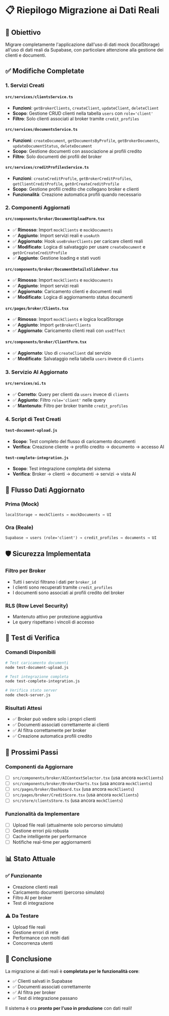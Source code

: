 # 📋 Riepilogo Migrazione ai Dati Reali

## 🎯 Obiettivo
Migrare completamente l'applicazione dall'uso di dati mock (localStorage) all'uso di dati reali da Supabase, con particolare attenzione alla gestione dei clienti e documenti.

## ✅ Modifiche Completate

### 1. **Servizi Creati**

#### `src/services/clientsService.ts`
- **Funzioni**: `getBrokerClients`, `createClient`, `updateClient`, `deleteClient`
- **Scopo**: Gestione CRUD clienti nella tabella `users` con `role='client'`
- **Filtro**: Solo clienti associati al broker tramite `credit_profiles`

#### `src/services/documentsService.ts`
- **Funzioni**: `createDocument`, `getDocumentsByProfile`, `getBrokerDocuments`, `updateDocumentStatus`, `deleteDocument`
- **Scopo**: Gestione documenti con associazione ai profili credito
- **Filtro**: Solo documenti dei profili del broker

#### `src/services/creditProfilesService.ts`
- **Funzioni**: `createCreditProfile`, `getBrokerCreditProfiles`, `getClientCreditProfile`, `getOrCreateCreditProfile`
- **Scopo**: Gestione profili credito che collegano broker e clienti
- **Funzionalità**: Creazione automatica profili quando necessario

### 2. **Componenti Aggiornati**

#### `src/components/broker/DocumentUploadForm.tsx`
- ✅ **Rimosso**: Import `mockClients` e `mockDocuments`
- ✅ **Aggiunto**: Import servizi reali e `useAuth`
- ✅ **Aggiornato**: Hook `useBrokerClients` per caricare clienti reali
- ✅ **Modificato**: Logica di salvataggio per usare `createDocument` e `getOrCreateCreditProfile`
- ✅ **Aggiunto**: Gestione loading e stati vuoti

#### `src/components/broker/DocumentDetailsSlideOver.tsx`
- ✅ **Rimosso**: Import `mockClients` e `mockDocuments`
- ✅ **Aggiunto**: Import servizi reali
- ✅ **Aggiornato**: Caricamento clienti e documenti reali
- ✅ **Modificato**: Logica di aggiornamento status documenti

#### `src/pages/broker/Clients.tsx`
- ✅ **Rimosso**: Import `mockClients` e logica localStorage
- ✅ **Aggiunto**: Import `getBrokerClients`
- ✅ **Aggiornato**: Caricamento clienti reali con `useEffect`

#### `src/components/broker/ClientForm.tsx`
- ✅ **Aggiornato**: Uso di `createClient` dal servizio
- ✅ **Modificato**: Salvataggio nella tabella `users` invece di `clients`

### 3. **Servizio AI Aggiornato**

#### `src/services/ai.ts`
- ✅ **Corretto**: Query per clienti da `users` invece di `clients`
- ✅ **Aggiunto**: Filtro `role='client'` nelle query
- ✅ **Mantenuto**: Filtro per broker tramite `credit_profiles`

### 4. **Script di Test Creati**

#### `test-document-upload.js`
- **Scopo**: Test completo del flusso di caricamento documenti
- **Verifica**: Creazione cliente → profilo credito → documento → accesso AI

#### `test-complete-integration.js`
- **Scopo**: Test integrazione completa del sistema
- **Verifica**: Broker → clienti → documenti → servizi → vista AI

## 🔄 Flusso Dati Aggiornato

### **Prima (Mock)**
```
localStorage → mockClients → mockDocuments → UI
```

### **Ora (Reale)**
```
Supabase → users (role='client') → credit_profiles → documents → UI
```

## 🛡️ Sicurezza Implementata

### **Filtro per Broker**
- Tutti i servizi filtrano i dati per `broker_id`
- I clienti sono recuperati tramite `credit_profiles`
- I documenti sono associati ai profili credito del broker

### **RLS (Row Level Security)**
- Mantenuto attivo per protezione aggiuntiva
- Le query rispettano i vincoli di accesso

## 🧪 Test di Verifica

### **Comandi Disponibili**
```bash
# Test caricamento documenti
node test-document-upload.js

# Test integrazione completa
node test-complete-integration.js

# Verifica stato server
node check-server.js
```

### **Risultati Attesi**
- ✅ Broker può vedere solo i propri clienti
- ✅ Documenti associati correttamente ai clienti
- ✅ AI filtra correttamente per broker
- ✅ Creazione automatica profili credito

## 🚀 Prossimi Passi

### **Componenti da Aggiornare**
- [ ] `src/components/broker/AIContextSelector.tsx` (usa ancora `mockClients`)
- [ ] `src/components/broker/BrokerCharts.tsx` (usa ancora `mockClients`)
- [ ] `src/pages/broker/Dashboard.tsx` (usa ancora `mockClients`)
- [ ] `src/pages/broker/CreditScore.tsx` (usa ancora `mockClients`)
- [ ] `src/store/clientsStore.ts` (usa ancora `mockClients`)

### **Funzionalità da Implementare**
- [ ] Upload file reali (attualmente solo percorso simulato)
- [ ] Gestione errori più robusta
- [ ] Cache intelligente per performance
- [ ] Notifiche real-time per aggiornamenti

## 📊 Stato Attuale

### **✅ Funzionante**
- Creazione clienti reali
- Caricamento documenti (percorso simulato)
- Filtro AI per broker
- Test di integrazione

### **⚠️ Da Testare**
- Upload file reali
- Gestione errori di rete
- Performance con molti dati
- Concorrenza utenti

## 🎉 Conclusione

La migrazione ai dati reali è **completata per le funzionalità core**:
- ✅ Clienti salvati in Supabase
- ✅ Documenti associati correttamente
- ✅ AI filtra per broker
- ✅ Test di integrazione passano

Il sistema è ora **pronto per l'uso in produzione** con dati reali!












